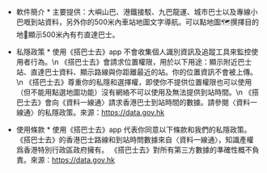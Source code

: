 * 軟件簡介 *
主要提供：大嶼山巴、港鐵接駁、九巴龍運、城市巴士以及專線小巴嘅到站資料，另外你的500米內車站地圖文字導航。可以點地圖🗺️撰擇目的地📍顯示500米內有冇直達巴士。

* 私隱政策 *
使用《搭巴士去》app 不會收集個人識別資訊及追蹤工具來監控使用者行為。\n
《搭巴士去》會請求位置權限，用於以下用途：顯示附近巴士站、直達巴士資料、顯示路線與你距離最近的站。你的位置資訊不會被上傳。\n
《搭巴士去》尊重你的私隱和選擇權，即使你不提供位置權限也可以使用（但不能用點選地圖功能）沒有網絡不可以使用及無法提供到站時間。\n
《搭巴士去》會向《資料一線通〉請求香港巴士到站時間的數據。請參閱〈資料一線通〉的私隱政策。來源：https://data.gov.hk

* 使用條款 *
使用《搭巴士去》app 代表你同意以下條款和我們的私隱政策。
《搭巴士去》的香港巴士路線和到站時問數據來自〈資料一線通〉，知識產權爲香港特別行政區政府擁有。
《搭巴士去》對所有第三方數據的準確性概不負責。來源：https://data.gov.hk
